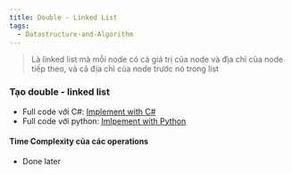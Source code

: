 ```yaml
---
title: Double - Linked List
tags:
  - Datastructure-and-Algorithm
---
```

> Là linked list mà mỗi node có cả giá trị của node và địa chỉ của node tiếp theo, và cả địa chỉ của node trước nó trong list


### Tạo double - linked list

- Full code với C#: [Implement with C#](https://github.com/HoangDucHiep/Coursera---Data-Structures-and-Algorithms-Specialization/blob/main/Data_Structures/data_structure_implementations/linked_list/c_sharp/LinkedList/DoubleLinkedList.cs)
- Full code với python: [Imlpement with Python](https://github.com/HoangDucHiep/Coursera---Data-Structures-and-Algorithms-Specialization/blob/main/Data_Structures/data_structure_implementations/linked_list/python/dllist.py)
#### Time Complexity của các operations
- Done later